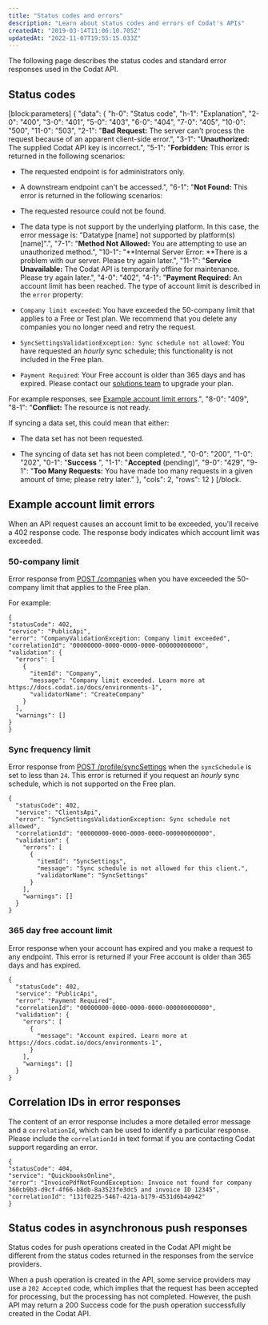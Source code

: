 ```yaml
---
title: "Status codes and errors"
description: "Learn about status codes and errors of Codat's APIs"
createdAt: "2019-03-14T11:06:10.705Z"
updatedAt: "2022-11-07T19:55:15.033Z"
---
```


The following page describes the status codes and standard error responses used in the Codat API.

## Status codes

[block:parameters]
{
"data": {
"h-0": "Status code",
"h-1": "Explanation",
"2-0": "400",
"3-0": "401",
"5-0": "403",
"6-0": "404",
"7-0": "405",
"10-0": "500",
"11-0": "503",
"2-1": "**Bad Request:** The server can't process the request because of an apparent client-side error.",
"3-1": "**Unauthorized:** The supplied Codat API key is incorrect.",
"5-1": "**Forbidden:** This error is returned in the following scenarios:

- The requested endpoint is for administrators only.

- A downstream endpoint can't be accessed.",
  "6-1": "**Not Found:** This error is returned in the following scenarios:

- The requested resource could not be found.

- The data type is not support by the underlying platform.
  In this case, the error message is: "Datatype [name] not supported by platform(s) [name]".",
  "7-1": "**Method Not Allowed:** You are attempting to use an unauthorized method.",
  "10-1": "**Internal Server Error: **There is a problem with our server. Please try again later.",
  "11-1": "**Service Unavailable:** The Codat API is temporarily offline for maintenance. Please try again later.",
  "4-0": "402",
  "4-1": "**Payment Required:** An account limit has been reached. The type of account limit is described in the `error` property:

- `Company limit exceeded`: You have exceeded the 50-company limit that applies to a Free or Test plan. We recommend that you delete any companies you no longer need and retry the request.

- `SyncSettingsValidationException: Sync schedule not allowed`: You have requested an _hourly_ sync schedule; this functionality is not included in the Free plan.

- `Payment Required`: Your Free account is older than 365 days and has expired. Please contact our [solutions team](mailto:solutions@codat.io) to upgrade your plan.

For example responses, see [Example account limit errors](/status-codes#example-account-limit-errors).",
"8-0": "409",
"8-1": "**Conflict:** The resource is not ready.

If syncing a data set, this could mean that either:

- The data set has not been requested.

- The syncing of data set has not been completed.",
  "0-0": "200",
  "1-0": "202",
  "0-1": "**Success** ",
  "1-1": "**Accepted** (pending)",
  "9-0": "429",
  "9-1": "**Too Many Requests:** You have made too many requests in a given amount of time; please retry later."
  },
  "cols": 2,
  "rows": 12
  }
  [/block.

## Example account limit errors

When an API request causes an account limit to be exceeded, you'll receive a 402 response code. The response body indicates which account limit was exceeded.

### 50-company limit

Error response from [POST /companies](https://api.codat.io/swagger/index.html#/Companies/post_companies) when you have exceeded the 50-company limit that applies to the Free plan.

For example:

```
{
"statusCode": 402,
"service": "PublicApi",
"error": "CompanyValidationException: Company limit exceeded",
"correlationId": "00000000-0000-0000-0000-000000000000",
"validation": {
  "errors": [
    {
      "itemId": "Company",
      "message": "Company limit exceeded. Learn more at https://docs.codat.io/docs/environments-1",
      "validatorName": "CreateCompany"
    }
  ],
  "warnings": []
}
}
```

### Sync frequency limit

Error response from [POST /profile/syncSettings](https://api.codat.io/swagger/index.html#/Profile/post_profile_syncSettings) when the `syncSchedule` is set to less than `24`. This error is returned if you request an _hourly_ sync schedule, which is not supported on the Free plan.

```
{
  "statusCode": 402,
  "service": "ClientsApi",
  "error": "SyncSettingsValidationException: Sync schedule not allowed",
  "correlationId": "00000000-0000-0000-0000-000000000000",
  "validation": {
    "errors": [
      {
        "itemId": "SyncSettings",
        "message": "Sync schedule is not allowed for this client.",
        "validatorName": "SyncSettings"
      }
    ],
    "warnings": []
  }
}
```

### 365 day free account limit

Error response when your account has expired and you make a request to any endpoint. This error is returned if your Free account is older than 365 days and has expired.

```
{
  "statusCode": 402,
  "service": "PublicApi",
  "error": "Payment Required",
  "correlationId": "00000000-0000-0000-0000-000000000000",
  "validation": {
    "errors": [
      {
        "message": "Account expired. Learn more at https://docs.codat.io/docs/environments-1",
      }
    ],
    "warnings": []
  }
}
```

## Correlation IDs in error responses

The content of an error response includes a more detailed error message and a `correlationId`, which can be used to identify a particular response. Please include the `correlationId` in text format if you are contacting Codat support regarding an error.

```
{
"statusCode": 404,
"service": "QuickbooksOnline",
"error": "InvoicePdfNotFoundException: Invoice not found for company 360cb9b3-d9cf-4f66-b8db-8a3523fe3dc5 and invoice ID 12345",
"correlationId": "131f0225-5467-421a-b179-4531d6b4a942"
}
```

## Status codes in asynchronous push responses

Status codes for push operations created in the Codat API might be different from the status codes returned in the responses from the service providers.

When a push operation is created in the API, some service providers may use a `202 Accepted` code, which implies that the request has been accepted for processing, but the processing has not completed. However, the push API may return a 200 Success code for the push operation successfully created in the Codat API.
